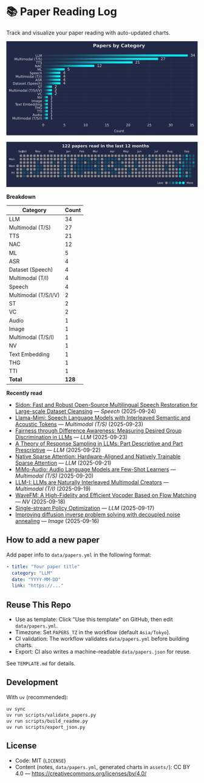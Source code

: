 # 📚 Paper Reading Log

Track and visualize your paper reading with auto-updated charts.

<!--CHART_START-->
![By category](assets/category_stylish.svg)

![Activity heatmap](assets/activity_heatmap.svg)


**Breakdown**

| Category | Count |
|---|---|
| LLM | 34 |
| Multimodal (T/S) | 27 |
| TTS | 21 |
| NAC | 12 |
| ML | 5 |
| ASR | 4 |
| Dataset (Speech) | 4 |
| Multimodal (T/I) | 4 |
| Speech | 4 |
| Multimodal (T/S/I/V) | 2 |
| ST | 2 |
| VC | 2 |
| Audio | 1 |
| Image | 1 |
| Multimodal (T/S/I) | 1 |
| NV | 1 |
| Text Embedding | 1 |
| THG | 1 |
| TTI | 1 |
| **Total** | **128** |

**Recently read**

- [Sidon: Fast and Robust Open-Source Multilingual Speech Restoration for Large-scale Dataset Cleansing](https://arxiv.org/abs/2509.17052) — *Speech* (2025-09-24)
- [Llama-Mimi: Speech Language Models with Interleaved Semantic and Acoustic Tokens](https://arxiv.org/abs/2509.14882) — *Multimodal (T/S)* (2025-09-23)
- [Fairness through Difference Awareness: Measuring Desired Group Discrimination in LLMs](https://aclanthology.org/2025.acl-long.341.pdf) — *LLM* (2025-09-23)
- [A Theory of Response Sampling in LLMs: Part Descriptive and Part Prescriptive](https://aclanthology.org/2025.acl-long.1454.pdf) — *LLM* (2025-09-22)
- [Native Sparse Attention: Hardware-Aligned and Natively Trainable Sparse Attention](https://aclanthology.org/2025.acl-long.1126.pdf) — *LLM* (2025-09-21)
- [MiMo-Audio: Audio Language Models are Few-Shot Learners](https://github.com/XiaomiMiMo/MiMo-Audio/blob/main/MiMo-Audio-Technical-Report.pdf) — *Multimodal (T/S)* (2025-09-20)
- [LLM-I: LLMs are Naturally Interleaved Multimodal Creators](https://arxiv.org/abs/2509.13642) — *Multimodal (T/I)* (2025-09-19)
- [WaveFM: A High-Fidelity and Efficient Vocoder Based on Flow Matching](https://arxiv.org/abs/2503.16689) — *NV* (2025-09-18)
- [Single-stream Policy Optimization](https://arxiv.org/abs/2509.13232) — *LLM* (2025-09-17)
- [Improving diffusion inverse problem solving with decoupled noise annealing](https://openaccess.thecvf.com/content/CVPR2025/papers/Zhang_Improving_Diffusion_Inverse_Problem_Solving_with_Decoupled_Noise_Annealing_CVPR_2025_paper.pdf) — *Image* (2025-09-16)
<!--CHART_END-->

## How to add a new paper

Add paper info to `data/papers.yml` in the following format:

```yaml
- title: "Your paper title"
  category: "LLM"
  date: "YYYY-MM-DD"
  link: "https://..."
```

## Reuse This Repo

- Use as template: Click "Use this template" on GitHub, then edit `data/papers.yml`.
- Timezone: Set `PAPERS_TZ` in the workflow (default `Asia/Tokyo`).
- CI validation: The workflow validates `data/papers.yml` before building charts.
- Export: CI also writes a machine-readable `data/papers.json` for reuse.

See `TEMPLATE.md` for details.

## Development

With `uv` (recommended):

```
uv sync
uv run scripts/validate_papers.py
uv run scripts/build_readme.py
uv run scripts/export_json.py
```

## License

- Code: MIT (`LICENSE`)
- Content (notes, `data/papers.yml`, generated charts in `assets/`): CC BY 4.0 — https://creativecommons.org/licenses/by/4.0/
